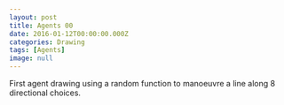 ```yaml
---
layout: post
title: Agents 00
date: 2016-01-12T00:00:00.000Z
categories: Drawing
tags: [Agents]
image: null
---
```

First agent drawing using a random function to manoeuvre a line along 8 directional choices.  

<canvas id="myCanvas" width="845px" height="450px">
</canvas>

<script src="/js/p5Sketches/randomWalker.js" type="text/javascript"></script>
